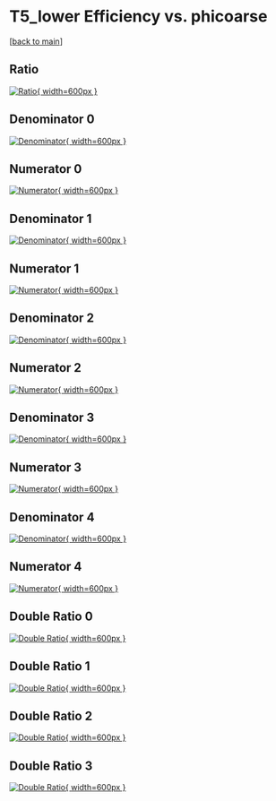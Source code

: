 # T5_lower Efficiency vs. phicoarse

[[back to main](./)]



## Ratio

[![Ratio](../mtv/var/T5_lower_loweta_13_1_eff_phicoarse.png){ width=600px }](../mtv/var/T5_lower_loweta_13_1_eff_phicoarse.pdf)

## Denominator 0

[![Denominator](../mtv/den/T5_lower_loweta_13_1_eff_phicoarse_den0.png){ width=600px }](../mtv/den/T5_lower_loweta_13_1_eff_phicoarse_den0.pdf)

## Numerator 0

[![Numerator](../mtv/num/T5_lower_loweta_13_1_eff_phicoarse_num0.png){ width=600px }](../mtv/num/T5_lower_loweta_13_1_eff_phicoarse_num0.pdf)

## Denominator 1

[![Denominator](../mtv/den/T5_lower_loweta_13_1_eff_phicoarse_den1.png){ width=600px }](../mtv/den/T5_lower_loweta_13_1_eff_phicoarse_den1.pdf)

## Numerator 1

[![Numerator](../mtv/num/T5_lower_loweta_13_1_eff_phicoarse_num1.png){ width=600px }](../mtv/num/T5_lower_loweta_13_1_eff_phicoarse_num1.pdf)

## Denominator 2

[![Denominator](../mtv/den/T5_lower_loweta_13_1_eff_phicoarse_den2.png){ width=600px }](../mtv/den/T5_lower_loweta_13_1_eff_phicoarse_den2.pdf)

## Numerator 2

[![Numerator](../mtv/num/T5_lower_loweta_13_1_eff_phicoarse_num2.png){ width=600px }](../mtv/num/T5_lower_loweta_13_1_eff_phicoarse_num2.pdf)

## Denominator 3

[![Denominator](../mtv/den/T5_lower_loweta_13_1_eff_phicoarse_den3.png){ width=600px }](../mtv/den/T5_lower_loweta_13_1_eff_phicoarse_den3.pdf)

## Numerator 3

[![Numerator](../mtv/num/T5_lower_loweta_13_1_eff_phicoarse_num3.png){ width=600px }](../mtv/num/T5_lower_loweta_13_1_eff_phicoarse_num3.pdf)

## Denominator 4

[![Denominator](../mtv/den/T5_lower_loweta_13_1_eff_phicoarse_den4.png){ width=600px }](../mtv/den/T5_lower_loweta_13_1_eff_phicoarse_den4.pdf)

## Numerator 4

[![Numerator](../mtv/num/T5_lower_loweta_13_1_eff_phicoarse_num4.png){ width=600px }](../mtv/num/T5_lower_loweta_13_1_eff_phicoarse_num4.pdf)

## Double Ratio 0

[![Double Ratio](../mtv/ratio/T5_lower_loweta_13_1_eff_phicoarse_ratio0.png){ width=600px }](../mtv/ratio/T5_lower_loweta_13_1_eff_phicoarse_ratio0.pdf)

## Double Ratio 1

[![Double Ratio](../mtv/ratio/T5_lower_loweta_13_1_eff_phicoarse_ratio1.png){ width=600px }](../mtv/ratio/T5_lower_loweta_13_1_eff_phicoarse_ratio1.pdf)

## Double Ratio 2

[![Double Ratio](../mtv/ratio/T5_lower_loweta_13_1_eff_phicoarse_ratio2.png){ width=600px }](../mtv/ratio/T5_lower_loweta_13_1_eff_phicoarse_ratio2.pdf)

## Double Ratio 3

[![Double Ratio](../mtv/ratio/T5_lower_loweta_13_1_eff_phicoarse_ratio3.png){ width=600px }](../mtv/ratio/T5_lower_loweta_13_1_eff_phicoarse_ratio3.pdf)

